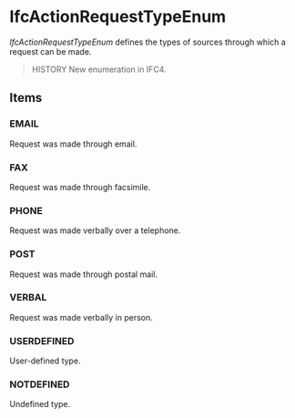 # IfcActionRequestTypeEnum

_IfcActionRequestTypeEnum_ defines the types of sources through which a request can be made.
<!-- end of short definition -->


> HISTORY New enumeration in IFC4.

## Items

### EMAIL
Request was made through email.

### FAX
Request was made through facsimile.

### PHONE
Request was made verbally over a telephone.

### POST
Request was made through postal mail.

### VERBAL
Request was made verbally in person.

### USERDEFINED
User-defined type.

### NOTDEFINED
Undefined type.
